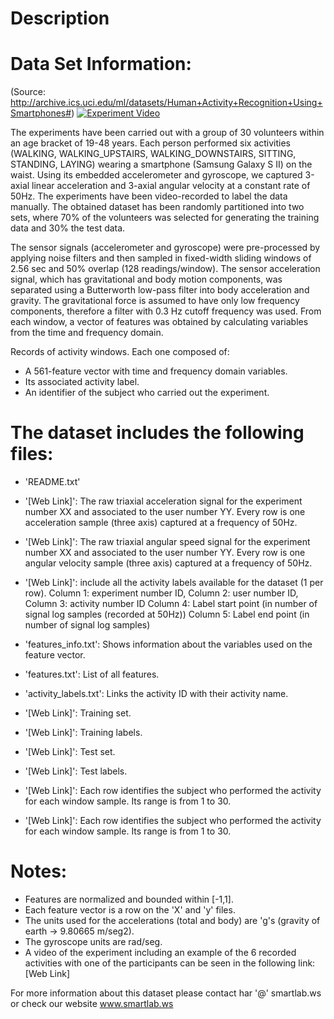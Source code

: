 # Description




# Data Set Information:
(Source: http://archive.ics.uci.edu/ml/datasets/Human+Activity+Recognition+Using+Smartphones#)
[![Experiment Video](http://img.youtube.com/vi/YOUTUBE_VIDEO_ID_HERE/0.jpg)](https://www.youtube.com/watch?v=XOEN9W05_4A)


The experiments have been carried out with a group of 30 volunteers within an age bracket of 19-48 years. Each person performed six activities (WALKING, WALKING_UPSTAIRS, WALKING_DOWNSTAIRS, SITTING, STANDING, LAYING) wearing a smartphone (Samsung Galaxy S II) on the waist. Using its embedded accelerometer and gyroscope, we captured 3-axial linear acceleration and 3-axial angular velocity at a constant rate of 50Hz. The experiments have been video-recorded to label the data manually. The obtained dataset has been randomly partitioned into two sets, where 70% of the volunteers was selected for generating the training data and 30% the test data.

The sensor signals (accelerometer and gyroscope) were pre-processed by applying noise filters and then sampled in fixed-width sliding windows of 2.56 sec and 50% overlap (128 readings/window). The sensor acceleration signal, which has gravitational and body motion components, was separated using a Butterworth low-pass filter into body acceleration and gravity. The gravitational force is assumed to have only low frequency components, therefore a filter with 0.3 Hz cutoff frequency was used. From each window, a vector of features was obtained by calculating variables from the time and frequency domain.

Records of activity windows. Each one composed of:
- A 561-feature vector with time and frequency domain variables.
- Its associated activity label.
- An identifier of the subject who carried out the experiment.

The dataset includes the following files:
=========================================

- 'README.txt'

- '[Web Link]': The raw triaxial acceleration signal for the experiment number XX and associated to the user number YY. Every row is one acceleration sample (three axis) captured at a frequency of 50Hz.

- '[Web Link]': The raw triaxial angular speed signal for the experiment number XX and associated to the user number YY. Every row is one angular velocity sample (three axis) captured at a frequency of 50Hz.

- '[Web Link]': include all the activity labels available for the dataset (1 per row).
Column 1: experiment number ID,
Column 2: user number ID,
Column 3: activity number ID
Column 4: Label start point (in number of signal log samples (recorded at 50Hz))
Column 5: Label end point (in number of signal log samples)

- 'features_info.txt': Shows information about the variables used on the feature vector.

- 'features.txt': List of all features.

- 'activity_labels.txt': Links the activity ID with their activity name.

- '[Web Link]': Training set.

- '[Web Link]': Training labels.

- '[Web Link]': Test set.

- '[Web Link]': Test labels.

- '[Web Link]': Each row identifies the subject who performed the activity for each window sample. Its range is from 1 to 30.

- '[Web Link]': Each row identifies the subject who performed the activity for each window sample. Its range is from 1 to 30.

Notes:
======

- Features are normalized and bounded within [-1,1].
- Each feature vector is a row on the 'X' and 'y' files.
- The units used for the accelerations (total and body) are 'g's (gravity of earth -> 9.80665 m/seg2).
- The gyroscope units are rad/seg.
- A video of the experiment including an example of the 6 recorded activities with one of the participants can be seen in the following link: [Web Link]

For more information about this dataset please contact har '@' smartlab.ws or check our website www.smartlab.ws
